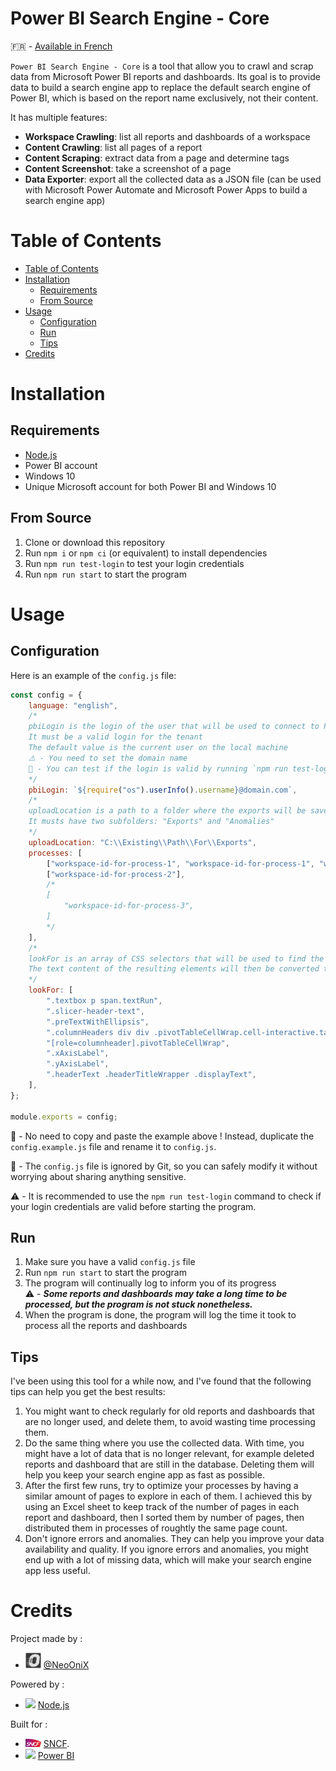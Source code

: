 <!-- prettier-ignore-start -->
<!-- omit in toc -->
# Power BI Search Engine - Core
<!-- prettier-ignore-end -->

🇫🇷 - [Available in French](/docs/french.md)

`Power BI Search Engine - Core` is a tool that allow you to crawl and scrap data from Microsoft Power BI reports and dashboards.
Its goal is to provide data to build a search engine app to replace the default search engine of Power BI, which is based on the report name exclusively, not their content.

It has multiple features:

-   **Workspace Crawling**: list all reports and dashboards of a workspace
-   **Content Crawling**: list all pages of a report
-   **Content Scraping**: extract data from a page and determine tags
-   **Content Screenshot**: take a screenshot of a page
-   **Data Exporter**: export all the collected data as a JSON file (can be used with Microsoft Power Automate and Microsoft Power Apps to build a search engine app)

# Table of Contents

-   [Table of Contents](#table-of-contents)
-   [Installation](#installation)
    -   [Requirements](#requirements)
    -   [From Source](#from-source)
-   [Usage](#usage)
    -   [Configuration](#configuration)
    -   [Run](#run)
    -   [Tips](#tips)
-   [Credits](#credits)

# Installation

## Requirements

-   [Node.js](https://nodejs.org/en/download/)
-   Power BI account
-   Windows 10
-   Unique Microsoft account for both Power BI and Windows 10

## From Source

1. Clone or download this repository
2. Run `npm i` or `npm ci` (or equivalent) to install dependencies
3. Run `npm run test-login` to test your login credentials
4. Run `npm run start` to start the program

# Usage

## Configuration

Here is an example of the `config.js` file:

```js
const config = {
    language: "english",
    /*
    pbiLogin is the login of the user that will be used to connect to Power BI
    It must be a valid login for the tenant
    The default value is the current user on the local machine
    ⚠️ - You need to set the domain name
    📝 - You can test if the login is valid by running `npm run test-login` in a terminal 
    */
    pbiLogin: `${require("os").userInfo().username}@domain.com`,
    /*
    uploadLocation is a path to a folder where the exports will be saved
    It musts have two subfolders: "Exports" and "Anomalies"
    */
    uploadLocation: "C:\\Existing\\Path\\For\\Exports",
    processes: [
        ["workspace-id-for-process-1", "workspace-id-for-process-1", "workspace-id-for-process-1"],
        ["workspace-id-for-process-2"],
        /*
        [
            "workspace-id-for-process-3",
        ]
        */
    ],
    /*
    lookFor is an array of CSS selectors that will be used to find the elements that will be read
    The text content of the resulting elements will then be converted to keywords
    */
    lookFor: [
        ".textbox p span.textRun",
        ".slicer-header-text",
        ".preTextWithEllipsis",
        ".columnHeaders div div .pivotTableCellWrap.cell-interactive.tablixAlignCenter",
        "[role=columnheader].pivotTableCellWrap",
        ".xAxisLabel",
        ".yAxisLabel",
        ".headerText .headerTitleWrapper .displayText",
    ],
};

module.exports = config;
```

📝 - No need to copy and paste the example above ! Instead, duplicate the `config.example.js` file and rename it to `config.js`.

🔐 - The `config.js` file is ignored by Git, so you can safely modify it without worrying about sharing anything sensitive.

⚠️ - It is recommended to use the `npm run test-login` command to check if your login credentials are valid before starting the program.

## Run

1. Make sure you have a valid `config.js` file
2. Run `npm run start` to start the program
3. The program will continually log to inform you of its progress  
   ⚠️ - **_Some reports and dashboards may take a long time to be processed, but the program is not stuck nonetheless._**
4. When the program is done, the program will log the time it took to process all the reports and dashboards

## Tips

I've been using this tool for a while now, and I've found that the following tips can help you get the best results:

1. You might want to check regularly for old reports and dashboards that are no longer used, and delete them, to avoid wasting time processing them.
2. Do the same thing where you use the collected data. With time, you might have a lot of data that is no longer relevant, for example deleted reports and dashboard that are still in the database. Deleting them will help you keep your search engine app as fast as possible.
3. After the first few runs, try to optimize your processes by having a similar amount of pages to explore in each of them. I achieved this by using an Excel sheet to keep track of the number of pages in each report and dashboard, then I sorted them by number of pages, then distributed them in processes of roughtly the same page count.
4. Don't ignore errors and anomalies. They can help you improve your data availability and quality. If you ignore errors and anomalies, you might end up with a lot of missing data, which will make your search engine app less useful.

# Credits

Project made by :

-   <img width="25px" src="docs/img/onix.png"> [@NeoOniX](https://github.com/NeoOniX)

Powered by :

-   <img width="25px" src="docs/img/nodejs.png"> [Node.js](https://nodejs.org/en/)

Built for :

-   <img width="25px" src="docs/img/sncf.png"> [SNCF](https://sncf.com/).
-   <img width="25px" src="docs/img/powerbi.png"> [Power BI](https://powerbi.microsoft.com/fr-fr/)
